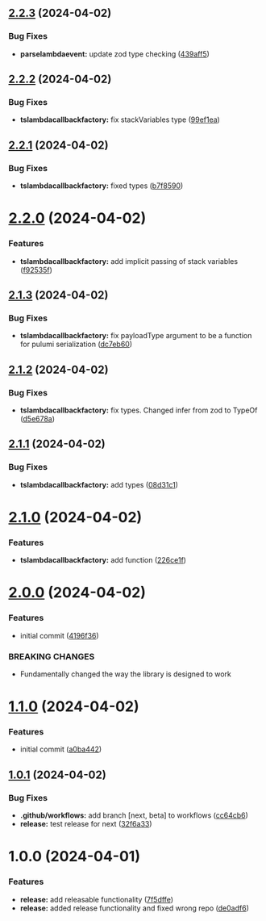 ## [2.2.3](https://github.com/thinairthings/air-pulumi/compare/v2.2.2...v2.2.3) (2024-04-02)


### Bug Fixes

* **parselambdaevent:** update zod type checking ([439aff5](https://github.com/thinairthings/air-pulumi/commit/439aff57a0a08a3b221a456bb1e246eea9c9ed61))

## [2.2.2](https://github.com/thinairthings/air-pulumi/compare/v2.2.1...v2.2.2) (2024-04-02)


### Bug Fixes

* **tslambdacallbackfactory:** fix stackVariables type ([99ef1ea](https://github.com/thinairthings/air-pulumi/commit/99ef1ea4cca982ba917d8e67a3044c98ad120800))

## [2.2.1](https://github.com/thinairthings/air-pulumi/compare/v2.2.0...v2.2.1) (2024-04-02)


### Bug Fixes

* **tslambdacallbackfactory:** fixed types ([b7f8590](https://github.com/thinairthings/air-pulumi/commit/b7f8590e96c90f5ee0a6e26e83bfb03743981004))

# [2.2.0](https://github.com/thinairthings/air-pulumi/compare/v2.1.3...v2.2.0) (2024-04-02)


### Features

* **tslambdacallbackfactory:** add implicit passing of stack variables ([f92535f](https://github.com/thinairthings/air-pulumi/commit/f92535f8958601d731d9a10fc85c8dfa96114ac8))

## [2.1.3](https://github.com/thinairthings/air-pulumi/compare/v2.1.2...v2.1.3) (2024-04-02)


### Bug Fixes

* **tslambdacallbackfactory:** fix payloadType argument to be a function for pulumi serialization ([dc7eb60](https://github.com/thinairthings/air-pulumi/commit/dc7eb60922a51caa4ae21c88f2c61cd93c402988))

## [2.1.2](https://github.com/thinairthings/air-pulumi/compare/v2.1.1...v2.1.2) (2024-04-02)


### Bug Fixes

* **tslambdacallbackfactory:** fix types. Changed infer from zod to TypeOf ([d5e678a](https://github.com/thinairthings/air-pulumi/commit/d5e678a71155ff728e1d7b696f7fb618e228a880))

## [2.1.1](https://github.com/thinairthings/air-pulumi/compare/v2.1.0...v2.1.1) (2024-04-02)


### Bug Fixes

* **tslambdacallbackfactory:** add types ([08d31c1](https://github.com/thinairthings/air-pulumi/commit/08d31c1b1b41e097303db02928d252d99203c7da))

# [2.1.0](https://github.com/thinairthings/air-pulumi/compare/v2.0.0...v2.1.0) (2024-04-02)


### Features

* **tslambdacallbackfactory:** add function ([226ce1f](https://github.com/thinairthings/air-pulumi/commit/226ce1fa879c5639eb844f7142162255f6e9369c))

# [2.0.0](https://github.com/thinairthings/air-pulumi/compare/v1.1.0...v2.0.0) (2024-04-02)


### Features

* initial commit ([4196f36](https://github.com/thinairthings/air-pulumi/commit/4196f3635545de79a82b8fa4577164e76b4a6311))


### BREAKING CHANGES

* Fundamentally changed the way the library is designed to work

# [1.1.0](https://github.com/thinairthings/air-pulumi/compare/v1.0.1...v1.1.0) (2024-04-02)


### Features

* initial commit ([a0ba442](https://github.com/thinairthings/air-pulumi/commit/a0ba4427e8a4982f1e94df6c2e89bccc8ad08fe7))

## [1.0.1](https://github.com/thinairthings/air-pulumi/compare/v1.0.0...v1.0.1) (2024-04-02)


### Bug Fixes

* **.github/workflows:** add branch [next, beta] to workflows ([cc64cb6](https://github.com/thinairthings/air-pulumi/commit/cc64cb6823b108a07d27bc2eb508e82cff928811))
* **release:** test release for next ([32f6a33](https://github.com/thinairthings/air-pulumi/commit/32f6a330d6bd4336d572d2288178b8e9758a2670))

# 1.0.0 (2024-04-01)


### Features

* **release:** add releasable functionality ([7f5dffe](https://github.com/thinairthings/air-pulumi/commit/7f5dffe260e0b8f9c4af597ec8d6ad186afdbcce))
* **release:** added release functionality and fixed wrong repo ([de0adf6](https://github.com/thinairthings/air-pulumi/commit/de0adf6c9ba5de20b23601e6a4454dcc76607517))
